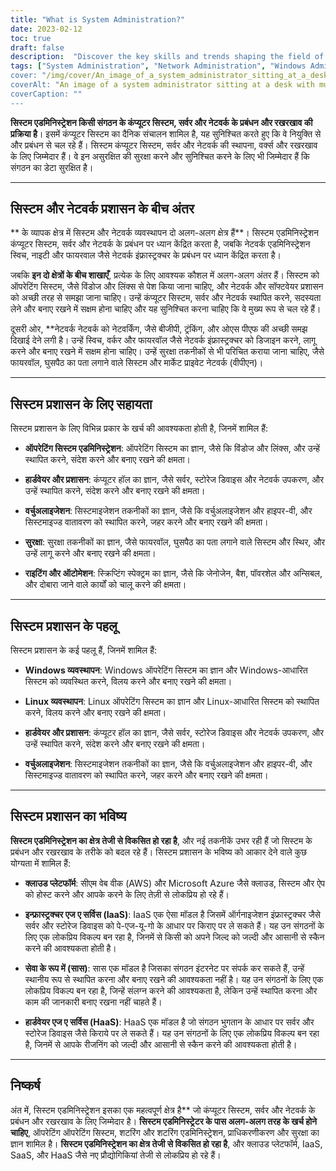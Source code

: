 ```yaml
---
title: "What is System Administration?"
date: 2023-02-12
toc: true
draft: false
description:  "Discover the key skills and trends shaping the field of system administration, including the differences between system and network administration, the facets of Windows, Linux, hardware and software, and virtualization administration, and the rise of cloud platforms and services."
tags: ["System Administration", "Network Administration", "Windows Administration", "Linux Administration", "Hardware Administration", Software Administration", "Virtualization", "Cloud Platforms", "IaaS", "SaaS", "HaaS"]
cover: "/img/cover/An_image_of_a_system_administrator_sitting_at_a_desk.png"
coverAlt: "An image of a system administrator sitting at a desk with multiple computer screens displaying system status, network activity, and security alerts."
coverCaption: ""
---
```


 **सिस्टम एडमिनिस्ट्रेशन किसी संगठन के कंप्यूटर सिस्टम, सर्वर और नेटवर्क के प्रबंधन और रखरखाव की प्रक्रिया है**। इसमें कंप्यूटर सिस्टम का दैनिक संचालन शामिल है, यह सुनिश्चित करते हुए कि वे नियुक्ति से और प्रबंधन से चल रहे हैं। सिस्टम कंप्यूटर सिस्टम, सर्वर और नेटवर्क की स्थापना, वर्क्स और रखरखाव के लिए जिम्मेदार हैं। वे इन असुरक्षित की सुरक्षा करने और सुनिश्चित करने के लिए भी जिम्मेदार हैं कि संगठन का डेटा सुरक्षित है।  ______   ## सिस्टम और नेटवर्क प्रशासन के बीच अंतर  ** के व्यापक क्षेत्र में सिस्टम और नेटवर्क व्यवस्थापन दो अलग-अलग क्षेत्र हैं**। सिस्टम एडमिनिस्ट्रेशन कंप्यूटर सिस्टम, सर्वर और नेटवर्क के प्रबंधन पर ध्यान केंद्रित करता है, जबकि नेटवर्क एडमिनिस्ट्रेशन स्विच, नाइटी और फायरवाल जैसे नेटवर्क इंफ्रास्ट्रक्चर के प्रबंधन पर ध्यान केंद्रित करता है।  जबकि **इन दो क्षेत्रों के बीच शाखाएँ**, प्रत्येक के लिए आवश्यक कौशल में अलग-अलग अंतर हैं। सिस्टम को ऑपरेटिंग सिस्टम, जैसे विंडोज और लिंक्स से पेश किया जाना चाहिए, और नेटवर्क और सॉफ्टवेयर प्रशासन को अच्छी तरह से समझा जाना चाहिए। उन्हें कंप्यूटर सिस्टम, सर्वर और नेटवर्क स्थापित करने, सदस्यता लेने और बनाए रखने में सक्षम होना चाहिए और यह सुनिश्चित करना चाहिए कि वे मुख्य रूप से चल रहे हैं।  दूसरी ओर, **नेटवर्क नेटवर्क को नेटवर्किंग, जैसे बीजीपी, ट्रंकिंग, और ओएस पीएफ की अच्छी समझ दिखाई देने लगी है। उन्हें स्विच, वर्कर और फायरवॉल जैसे नेटवर्क इंफ्रास्ट्रक्चर को डिजाइन करने, लागू करने और बनाए रखने में सक्षम होना चाहिए। उन्हें सुरक्षा तकनीकों से भी परिचित कराया जाना चाहिए, जैसे फायरवॉल, घुसपैठ का पता लगाने वाले सिस्टम और मार्केट प्राइवेट नेटवर्क (वीपीएन)।  ______  ## सिस्टम प्रशासन के लिए सहायता  सिस्टम प्रशासन के लिए विभिन्न प्रकार के खर्च की आवश्यकता होती है, जिनमें शामिल हैं:  - **ऑपरेटिंग सिस्टम एडमिनिस्ट्रेशन**: ऑपरेटिंग सिस्टम का ज्ञान, जैसे कि विंडोज और लिंक्स, और उन्हें स्थापित करने, संदेश करने और बनाए रखने की क्षमता।  - **हार्डवेयर और प्रशासन**: कंप्यूटर हॉल का ज्ञान, जैसे सर्वर, स्टोरेज डिवाइस और नेटवर्क उपकरण, और उन्हें स्थापित करने, संदेश करने और बनाए रखने की क्षमता।  - **वर्चुअलाइजेशन**: सिस्टमाइजेशन तकनीकों का ज्ञान, जैसे कि वर्चुअलाइजेशन और हाइपर-वी, और सिस्टमाइज्ड वातावरण को स्थापित करने, जहर करने और बनाए रखने की क्षमता।  - **सुरक्षा**: सुरक्षा तकनीकों का ज्ञान, जैसे फायरवॉल, घुसपैठ का पता लगाने वाले सिस्टम और स्थिर, और उन्हें लागू करने और बनाए रखने की क्षमता।  - **राइटिंग और ऑटोमेशन**: स्क्रिप्टिंग स्पेक्ट्रम का ज्ञान, जैसे कि जेनोजेन, बैश, पॉवरशेल और अन्सिबल, और दोबारा जाने वाले कार्यों को चालू करने की क्षमता।  ______   ## सिस्टम प्रशासन के पहलू  सिस्टम प्रशासन के कई पहलू हैं, जिनमें शामिल हैं:  - **Windows व्यवस्थापन**: Windows ऑपरेटिंग सिस्टम का ज्ञान और Windows-आधारित सिस्टम को व्यवस्थित करने, विलय करने और बनाए रखने की क्षमता।  - **Linux व्यवस्थापन**: Linux ऑपरेटिंग सिस्टम का ज्ञान और Linux-आधारित सिस्टम को स्थापित करने, विलय करने और बनाए रखने की क्षमता।  - **हार्डवेयर और प्रशासन**: कंप्यूटर हॉल का ज्ञान, जैसे सर्वर, स्टोरेज डिवाइस और नेटवर्क उपकरण, और उन्हें स्थापित करने, संदेश करने और बनाए रखने की क्षमता।  - **वर्चुअलाइजेशन**: सिस्टमाइजेशन तकनीकों का ज्ञान, जैसे कि वर्चुअलाइजेशन और हाइपर-वी, और सिस्टमाइज्ड वातावरण को स्थापित करने, जहर करने और बनाए रखने की क्षमता।   ______  ## सिस्टम प्रशासन का भविष्य  **सिस्टम एडमिनिस्ट्रेशन का क्षेत्र तेजी से विकसित हो रहा है**, और नई तकनीकें उभर रही हैं जो सिस्टम के प्रबंधन और रखरखाव के तरीके को बदल रहे हैं। सिस्टम प्रशासन के भविष्य को आकार देने वाले कुछ योग्यता में शामिल हैं:  - **क्लाउड प्लेटफॉर्म**: सीएम वेब वीक (AWS) और Microsoft Azure जैसे क्लाउड, सिस्टम और ऐप को होस्ट करने और आपके करने के लिए तेज़ी से लोकप्रिय हो रहे हैं।  - **इन्फ्रास्ट्रक्चर एज ए सर्विस (IaaS)**: IaaS एक ऐसा मॉडल है जिसमें ऑर्गनाइजेशन इंफ्रास्ट्रक्चर जैसे सर्वर और स्टोरेज डिवाइस को पे-एज-यू-गो के आधार पर किराए पर ले सकते हैं। यह उन संगठनों के लिए एक लोकप्रिय विकल्प बन रहा है, जिनमें से किसी को अपने जिल्द को जल्दी और आसानी से स्कैन करने की आवश्यकता होती है।  - **सेवा के रूप में (सास)**: सास एक मॉडल है जिसका संगठन इंटरनेट पर संपर्क कर सकते हैं, उन्हें स्थानीय रूप से स्थापित करना और बनाए रखने की आवश्यकता नहीं है। यह उन संगठनों के लिए एक लोकप्रिय विकल्प बन रहा है, जिन्हें संलग्न करने की आवश्यकता है, लेकिन उन्हें स्थापित करना और काम की जानकारी बनाए रखना नहीं चाहते हैं।  - **हार्डवेयर एज ए सर्विस (HaaS)**: HaaS एक मॉडल है जो संगठन भुगतान के आधार पर सर्वर और स्टोरेज डिवाइस जैसे किराये पर ले सकते हैं। यह उन संगठनों के लिए एक लोकप्रिय विकल्प बन रहा है, जिनमें से आपके रीजनिंग को जल्दी और आसानी से स्कैन करने की आवश्यकता होती है।   ______  ## निष्कर्ष  अंत में, सिस्टम एडमिनिस्ट्रेशन इसका एक महत्वपूर्ण क्षेत्र है** जो कंप्यूटर सिस्टम, सर्वर और नेटवर्क के प्रबंधन और रखरखाव के लिए जिम्मेदार है। **सिस्टम एडमिनिस्ट्रेटर के पास अलग-अलग तरह के खर्च होने चाहिए**, ऑपरेटिंग ऑपरेटिंग सिस्टम, शटरिंग और शटरिंग एडमिनिस्ट्रेशन, प्राधिकरणीकरण और सुरक्षा का ज्ञान शामिल है। **सिस्टम एडमिनिस्ट्रेशन का क्षेत्र तेजी से विकसित हो रहा है**, और क्लाउड प्लेटफॉर्म, IaaS, SaaS, और HaaS जैसे नए प्रौद्योगिकियां तेजी से लोकप्रिय हो रहे हैं। 